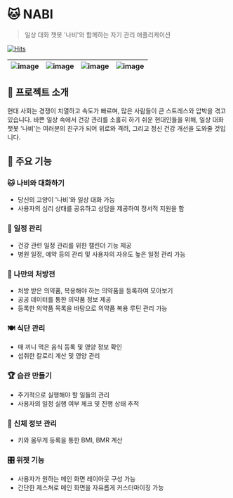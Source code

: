 # 🐱 NABI
> 일상 대화 챗봇 '나비'와 함께하는 자기 관리 애플리케이션

[![Hits](https://hits.seeyoufarm.com/api/count/incr/badge.svg?url=https%3A%2F%2Fgithub.com%2Fsalt-bread-tech%2Fnabi-server&count_bg=%23D3EAFF&title_bg=%23555555&icon=&icon_color=%23E7E7E7&title=hits&edge_flat=false)](https://hits.seeyoufarm.com)

| ![image](https://github.com/salt-bread-tech/nabi-server/assets/83108398/9f567e4e-3cc5-4d59-bd2e-7a6c93e750b5) | ![image](https://github.com/salt-bread-tech/nabi-server/assets/83108398/26c5dc35-4713-4bc1-887c-85c313a3e94f) | ![image](https://github.com/salt-bread-tech/nabi-server/assets/83108398/c949ef25-10b7-4129-8d9b-daf79a426049) | ![image](https://github.com/salt-bread-tech/nabi-server/assets/83108398/7f6c17c7-f6a1-4f89-99d1-a8f316a541cd) |
| --- | --- | --- | --- |

## 🌱 프로젝트 소개
현대 사회는 경쟁이 치열하고 속도가 빠르며, 많은 사람들이 큰 스트레스와 압박을 겪고 있습니다. 바쁜 일상 속에서 건강 관리를 소홀히 하기 쉬운 현대인들을 위해, 일상 대화 챗봇 '나비'는 여러분의 친구가 되어 위로와 격려, 그리고 정신 건강 개선을 도와줄 것입니다.

## 🚀 주요 기능
### 🐱 나비와 대화하기
- 당신의 고양이 '나비'와 일상 대화 가능
- 사용자의 심리 상태를 공유하고 상담을 제공하여 정서적 지원을 함

### 📅 일정 관리
- 건강 관련 일정 관리를 위한 캘린더 기능 제공
- 병원 일정, 예약 등의 관리 및 사용자의 자유도 높은 일정 관리 가능

### 💊 나만의 처방전
- 처방 받은 의약품, 복용해야 하는 의약품을 등록하여 모아보기
- 공공 데이터를 통한 의약품 정보 제공
- 등록한 의약품 목록을 바탕으로 의약품 복용 루틴 관리 가능

### 🍽 식단 관리
- 매 끼니 먹은 음식 등록 및 영양 정보 확인
- 섭취한 칼로리 계산 및 영양 관리

### 🏆 습관 만들기
- 주기적으로 실행해야 할 일들의 관리
- 사용자의 일정 실행 여부 체크 및 진행 상태 추적

### 📏 신체 정보 관리
- 키와 몸무게 등록을 통한 BMI, BMR 계산

### 🎛 위젯 기능
- 사용자가 원하는 메인 화면 레이아웃 구성 가능
- 간단한 제스쳐로 메인 화면을 자유롭게 커스터마이징 가능


